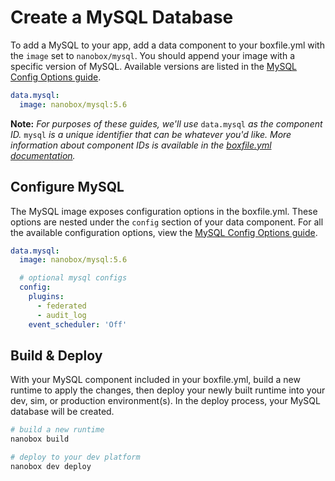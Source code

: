 # Create a MySQL Database

To add a MySQL to your app, add a data component to your boxfile.yml with the `image` set to `nanobox/mysql`. You should append your image with a specific version of MySQL. Available versions are listed in the [MySQL Config Options guide](/mysql/configure/#mysql-version).

```yaml
data.mysql:
  image: nanobox/mysql:5.6
```

**Note:** *For purposes of these guides, we'll use* `data.mysql` *as the component ID.* `mysql` *is a unique identifier that can be whatever you'd like. More information about component IDs is available in the [boxfile.yml documentation](https://docs.nanobox.io/boxfile/#component-ids).*


## Configure MySQL
The MySQL image exposes configuration options in the boxfile.yml. These options are nested under the `config` section of your data component. For all the available configuration options, view the [MySQL Config Options guide](/mysql/configure).

```yaml
data.mysql:
  image: nanobox/mysql:5.6

  # optional mysql configs
  config:
    plugins:
      - federated
      - audit_log
    event_scheduler: 'Off'
```

## Build & Deploy
With your MySQL component included in your boxfile.yml, build a new runtime to apply the changes, then deploy your newly built runtime into your dev, sim, or production environment(s). In the deploy process, your MySQL database will be created.

```bash
# build a new runtime
nanobox build

# deploy to your dev platform
nanobox dev deploy
```
